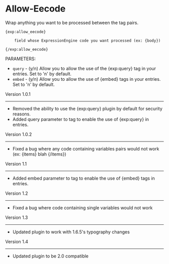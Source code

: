 Allow-Eecode
============

Wrap anything you want to be processed between the tag pairs.

    {exp:allow_eecode}

        field whose ExpressionEngine code you want processed (ex: {body})

    {/exp:allow_eecode}

PARAMETERS:

- `query` - (y/n) Allow you to allow the use of the {exp:query} tag in your entries. Set to 'n' by default.
- `embed` - (y/n) Allow you to allow the use of {embed} tags in your entries. Set to 'n' by default.

Version 1.0.1
******************
- Removed the ability to use the {exp:query} plugin by default for security reasons.
- Added query parameter to tag to enable the use of {exp:query} in entries.

Version 1.0.2
******************
- Fixed a bug where any code containing variables pairs would not work (ex: {items} blah {/items})

Version 1.1
******************
- Added embed parameter to tag to enable the use of {embed} tags in entries.

Version 1.2
******************
- Fixed a bug where code containing single variables would not work

Version 1.3
******************
- Updated plugin to work with 1.6.5's typography changes

Version 1.4
******************
- Updated plugin to be 2.0 compatible

